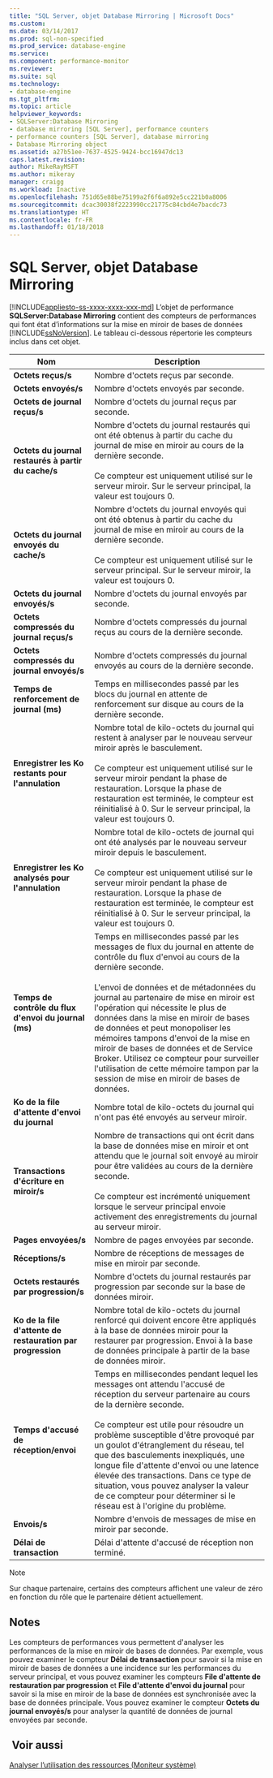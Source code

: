 ```yaml
---
title: "SQL Server, objet Database Mirroring | Microsoft Docs"
ms.custom: 
ms.date: 03/14/2017
ms.prod: sql-non-specified
ms.prod_service: database-engine
ms.service: 
ms.component: performance-monitor
ms.reviewer: 
ms.suite: sql
ms.technology:
- database-engine
ms.tgt_pltfrm: 
ms.topic: article
helpviewer_keywords:
- SQLServer:Database Mirroring
- database mirroring [SQL Server], performance counters
- performance counters [SQL Server], database mirroring
- Database Mirroring object
ms.assetid: a27b51ee-7637-4525-9424-bcc16947dc13
caps.latest.revision: 
author: MikeRayMSFT
ms.author: mikeray
manager: craigg
ms.workload: Inactive
ms.openlocfilehash: 751d65e88be75199a2f6f6a892e5cc221b0a8006
ms.sourcegitcommit: dcac30038f2223990cc21775c84cbd4e7bacdc73
ms.translationtype: HT
ms.contentlocale: fr-FR
ms.lasthandoff: 01/18/2018
---
```

# <a name="sql-server-database-mirroring-object"></a>SQL Server, objet Database Mirroring
[!INCLUDE[appliesto-ss-xxxx-xxxx-xxx-md](../../includes/appliesto-ss-xxxx-xxxx-xxx-md.md)] L’objet de performance **SQLServer:Database Mirroring** contient des compteurs de performances qui font état d’informations sur la mise en miroir de bases de données [!INCLUDE[ssNoVersion](../../includes/ssnoversion-md.md)]. Le tableau ci-dessous répertorie les compteurs inclus dans cet objet.  
  
|Nom   |Description|  
|----------|-----------------|  
|**Octets reçus/s**|Nombre d'octets reçus par seconde.|  
|**Octets envoyés/s**|Nombre d'octets envoyés par seconde.|  
|**Octets de journal reçus/s**|Nombre d'octets du journal reçus par seconde.|  
|**Octets du journal restaurés à partir du cache/s**|Nombre d'octets du journal restaurés qui ont été obtenus à partir du cache du journal de mise en miroir au cours de la dernière seconde.<br /><br /> Ce compteur est uniquement utilisé sur le serveur miroir. Sur le serveur principal, la valeur est toujours 0.|  
|**Octets du journal envoyés du cache/s**|Nombre d'octets du journal envoyés qui ont été obtenus à partir du cache du journal de mise en miroir au cours de la dernière seconde.<br /><br /> Ce compteur est uniquement utilisé sur le serveur principal. Sur le serveur miroir, la valeur est toujours 0.|  
|**Octets du journal envoyés/s**|Nombre d'octets du journal envoyés par seconde.|  
|**Octets compressés du journal reçus/s**|Nombre d'octets compressés du journal reçus au cours de la dernière seconde.|  
|**Octets compressés du journal envoyés/s**|Nombre d'octets compressés du journal envoyés au cours de la dernière seconde.|  
|**Temps de renforcement de journal (ms)**|Temps en millisecondes passé par les blocs du journal en attente de renforcement sur disque au cours de la dernière seconde.|  
|**Enregistrer les Ko restants pour l'annulation**|Nombre total de kilo-octets du journal qui restent à analyser par le nouveau serveur miroir après le basculement.<br /><br /> Ce compteur est uniquement utilisé sur le serveur miroir pendant la phase de restauration. Lorsque la phase de restauration est terminée, le compteur est réinitialisé à 0. Sur le serveur principal, la valeur est toujours 0.|  
|**Enregistrer les Ko analysés pour l'annulation**|Nombre total de kilo-octets de journal qui ont été analysés par le nouveau serveur miroir depuis le basculement.<br /><br /> Ce compteur est uniquement utilisé sur le serveur miroir pendant la phase de restauration. Lorsque la phase de restauration est terminée, le compteur est réinitialisé à 0. Sur le serveur principal, la valeur est toujours 0.|  
|**Temps de contrôle du flux d'envoi du journal (ms)**|Temps en millisecondes passé par les messages de flux du journal en attente de contrôle du flux d'envoi au cours de la dernière seconde.<br /><br /> L'envoi de données et de métadonnées du journal au partenaire de mise en miroir est l'opération qui nécessite le plus de données dans la mise en miroir de bases de données et peut monopoliser les mémoires tampons d'envoi de la mise en miroir de bases de données et de Service Broker. Utilisez ce compteur pour surveiller l'utilisation de cette mémoire tampon par la session de mise en miroir de bases de données.|  
|**Ko de la file d'attente d'envoi du journal**|Nombre total de kilo-octets du journal qui n'ont pas été envoyés au serveur miroir.|  
|**Transactions d'écriture en miroir/s**|Nombre de transactions qui ont écrit dans la base de données mise en miroir et ont attendu que le journal soit envoyé au miroir pour être validées au cours de la dernière seconde.<br /><br /> Ce compteur est incrémenté uniquement lorsque le serveur principal envoie activement des enregistrements du journal au serveur miroir.|  
|**Pages envoyées/s**|Nombre de pages envoyées par seconde.|  
|**Réceptions/s**|Nombre de réceptions de messages de mise en miroir par seconde.|  
|**Octets restaurés par progression/s**|Nombre d'octets du journal restaurés par progression par seconde sur la base de données miroir.|  
|**Ko de la file d'attente de restauration par progression**|Nombre total de kilo-octets du journal renforcé qui doivent encore être appliqués à la base de données miroir pour la restaurer par progression. Envoi à la base de données principale à partir de la base de données miroir.|  
|**Temps d'accusé de réception/envoi**|Temps en millisecondes pendant lequel les messages ont attendu l'accusé de réception du serveur partenaire au cours de la dernière seconde.<br /><br /> Ce compteur est utile pour résoudre un problème susceptible d'être provoqué par un goulot d'étranglement du réseau, tel que des basculements inexpliqués, une longue file d'attente d'envoi ou une latence élevée des transactions. Dans ce type de situation, vous pouvez analyser la valeur de ce compteur pour déterminer si le réseau est à l'origine du problème.|  
|**Envois/s**|Nombre d'envois de messages de mise en miroir par seconde.|  
|**Délai de transaction**|Délai d'attente d'accusé de réception non terminé.|  
  
> [!NOTE]  
>  Sur chaque partenaire, certains des compteurs affichent une valeur de zéro en fonction du rôle que le partenaire détient actuellement.  
  
## <a name="remarks"></a>Notes   
 Les compteurs de performances vous permettent d'analyser les performances de la mise en miroir de bases de données. Par exemple, vous pouvez examiner le compteur **Délai de transaction** pour savoir si la mise en miroir de bases de données a une incidence sur les performances du serveur principal, et vous pouvez examiner les compteurs **File d'attente de restauration par progression** et **File d'attente d'envoi du journal** pour savoir si la mise en miroir de la base de données est synchronisée avec la base de données principale. Vous pouvez examiner le compteur **Octets du journal envoyés/s** pour analyser la quantité de données de journal envoyées par seconde.  
  
## <a name="see-also"></a> Voir aussi  
 [Analyser l’utilisation des ressources &#40;Moniteur système&#41;](../../relational-databases/performance-monitor/monitor-resource-usage-system-monitor.md)  
  
  
